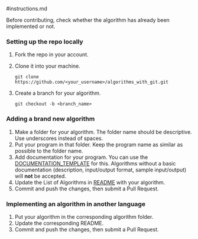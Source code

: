 #instructions.md

Before contributing, check whether the algorithm has already been implemented or not.

### Setting up the repo locally

1. Fork the repo in your account.

2. Clone it into your machine.

   ```
   git clone https://github.com/<your_username>/algorithms_with_git.git
   ```

3. Create a branch for your algorithm.

   ```
   git checkout -b <branch_name>
   ```

### Adding a brand new algorithm

1. Make a folder for your algorithm. The folder name should be descriptive. Use underscores instead of spaces.
2. Put your program in that folder. Keep the program name as similar as possible to the folder name.
3. Add documentation for your program. You can use the [DOCUMENTATION\_TEMPLATE](DOCUMENTATION_TEMPLATE.md) for this. Algorithms without a basic documentation (description, input/output format, sample input/output) will **not** be accepted.
4. Update the List of Algorithms in [README](README.md) with your algorithm.
5. Commit and push the changes, then submit a Pull Request.

### Implementing an algorithm in another language

1. Put your algorithm in the corresponding algorithm folder.
2. Update the corresponding README.
3. Commit and push the changes, then submit a Pull Request.


